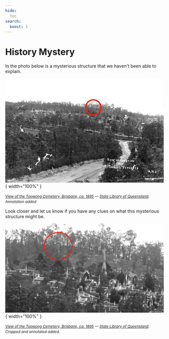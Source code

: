 ```yaml
---
hide:
  toc
search:
  boost: 1
---
```


#  History Mystery 

In the photo below is a mysterious structure that we haven't been able to explain.

![](../assets/mystery-1a.jpg){ width="100%" }  

*<small>[View of the Toowong Cemetery, Brisbane, ca. 1895](http://onesearch.slq.qld.gov.au/permalink/f/1upgmng/slq_alma21220036030002061) — [State Library of Queensland](https://www.slq.qld.gov.au). Annotation added</small>*

Look closer and let us know if you have any clues on what this mysterious structure might be. 

![](../assets/mystery-2.jpg){ width="100%" }  

*<small>[View of the Toowong Cemetery, Brisbane, ca. 1895](http://onesearch.slq.qld.gov.au/permalink/f/1upgmng/slq_alma21220036030002061) — [State Library of Queensland](https://www.slq.qld.gov.au). Cropped and annotated added.</small>*
